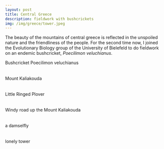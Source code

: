 ```yaml
---
layout: post
title: Central Greece
description: fieldwork with bushcrickets
img: /img/greece/tower.jpeg
---
```


The beauty of the mountains of central greece is reflected in the unspoiled nature and the friendliness of the people. For the second time now, I joined the Evolutionary Biology group of the University of Bielefeld to do fieldwork on an endemic bushcricket, *Poecilimon veluchianus*.

<div>
<img class="col three" src="{{ site.baseurl }}/img/greece/cricket2.jpeg" alt="" title="cricket">
</div>
<div class="col three caption">
	Bushcricket Poecilimon veluchianus
</div>
<br/><br/>

<div>
<img class="col three" src="{{ site.baseurl }}/img/greece/mountains2.jpeg" alt="" title="mountains">
</div>
<div class="col three caption">
	Mount Kaliakouda
</div>
<br/><br/>

<div>
<img class="col three" src="{{ site.baseurl }}/img/greece/plover1_crop.jpg" alt="" title="plover">
</div>
<div class="col three caption">
	Little Ringed Plover
</div>
<br/><br/>

<div>
<img class="col three" src="{{ site.baseurl }}/img/greece/me.jpeg" alt="" title="me">
</div>
<div class="col three caption">
	Windy road up the Mount Kaliakouda
</div>
<br/><br/>


<div>
<img class="col three" src="{{ site.baseurl }}/img/greece/damselfly2.jpeg" alt="" title="fly">
</div>
<div class="col three caption">
	a damselfly
</div>
<br/><br/>

<div>
<img class="col three" src="{{ site.baseurl }}/img/greece/tower.jpeg" alt="" title="tower">
</div>
<div class="col three caption">
	lonely tower
</div>
<br/><br/>
